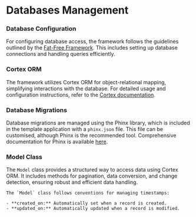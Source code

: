 # Databases Management

<!-- toc -->

### Database Configuration

For configuring database access, the framework follows the guidelines outlined by
the [Fat-Free Framework](https://fatfreeframework.com/3.8/databases). This includes setting up database connections and
handling queries efficiently.

### Cortex ORM

The framework utilizes Cortex ORM for object-relational mapping, simplifying interactions with the database. For
detailed usage and configuration instructions, refer to the [Cortex documentation](https://github.com/ikkez/f3-cortex).

### Database Migrations

Database migrations are managed using the Phinx library, which is included in the template application with
a `phinx.json` file. This file can be customised, although Phinx is the recommended tool. Comprehensive documentation
for Phinx is available [here](https://book.cakephp.org/phinx/0/en/intro.html).

### Model Class

The `Model` class provides a structured way to access data using Cortex ORM. It includes methods for pagination, data
conversion, and change detection, ensuring robust and efficient data handling.

```admonish abstract title="<u>Sukarix Convention:</u> Model timestamps"
The `Model` class follows conventions for managing timestamps:

- **created_on:** Automatically set when a record is created.
- **updated_on:** Automatically updated when a record is modified.
```
